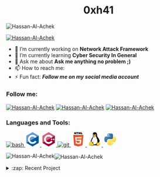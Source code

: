 <h1 align="center">0xh41</h1>

<p align="left"> <img src="https://komarev.com/ghpvc/?username=Hassan-Al-Achek&label=Profile%20views&color=1c1c1c&style=flat" alt="Hassan-Al-Achek" /> </p>
<p align="left"> <a href="https://github.com/ryo-ma/github-profile-trophy"><img src="https://github-profile-trophy.vercel.app/?username=Hassan-Al-Achek&theme=onedark&row=1&column=5" alt="Hassan-Al-Achek" /></a> </p>

- 🔭 I’m currently working on **Network Attack Framework**
- 🌱 I’m currently learning **Cyber Security In General**
- 💬 Ask me about **Ask me anything no problem ;)**
- 📫 How to reach me: 
- ⚡ Fun fact: ***Follow me on  my social media account***


<h3 align="left">Follow me:</h3>
<p align="left">
<a href="https://twitter.com/HassanAlachek" target="blank"><img align="center" src="https://cdn.jsdelivr.net/npm/simple-icons@3.0.1/icons/twitter.svg" alt="Hassan-Al-Achek" height="30" width="40" /></a>
<a href="https://www.instagram.com/hassanalachek/" target="blank"><img align="center" src="https://cdn.jsdelivr.net/npm/simple-icons@3.0.1/icons/instagram.svg" alt="Hassan-Al-Achek" height="30" width="40" /></a>
<a href="https://t.me/assassinroot" target="blank"><img align="center" src="https://cdn.jsdelivr.net/npm/simple-icons@3.0.1/icons/telegram.svg" alt="Hassan-Al-Achek" height="30" width="40" /></a>
</p>

<h3 align="left">Languages and Tools:</h3>
<p align="left">
<a href="https://www.gnu.org/software/bash/" target="_blank"> <img src="https://www.vectorlogo.zone/logos/gnu_bash/gnu_bash-icon.svg" alt="bash" width="40" height="40"/> </a> 
<a href="https://www.cprogramming.com/" target="_blank"> <img src="https://raw.githubusercontent.com/devicons/devicon/master/icons/c/c-original.svg" alt="c" width="40" height="40"/> </a>
<a href="https://www.w3schools.com/cpp/" target="_blank"> <img src="https://raw.githubusercontent.com/devicons/devicon/master/icons/cplusplus/cplusplus-original.svg" alt="cplusplus" width="40" height="40"/> </a>
<a href="https://git-scm.com/" target="_blank"> <img src="https://www.vectorlogo.zone/logos/git-scm/git-scm-icon.svg" alt="git" width="40" height="40"/> </a> 
<a href="https://www.w3.org/html/" target="_blank"> <img src="https://raw.githubusercontent.com/devicons/devicon/master/icons/html5/html5-original-wordmark.svg" alt="html5" width="40" height="40"/> </a> 
<a href="https://www.linux.org/" target="_blank"> <img src="https://raw.githubusercontent.com/devicons/devicon/master/icons/linux/linux-original.svg" alt="linux" width="40" height="40"/> </a> 
<a href="https://www.python.org" target="_blank"> <img src="https://raw.githubusercontent.com/devicons/devicon/master/icons/python/python-original.svg" alt="python" width="40 "height="40"/> </a>
</p>
 
<p><img align="left" src="https://github-readme-stats.vercel.app/api/top-langs?username=Hassan-Al-Achek&show_icons=true&theme=dark&hide_border=true&locale=en&layout=compact" alt="Hassan-Al-Achek" /></p>
<p><img align="center" src="https://github-readme-stats.vercel.app/api?username=Hassan-Al-Achek&show_icons=true&theme=dark&hide_border=true" alt="Hassan-Al-Achek" /></p>


<details>
  <summary>:zap: Recent Project </summary>
  
<!--START_SECTION:activity-->
1. Netdeath [#netdeath](https://github.com/Hassan-Al-Achek/netdeath.git)
2. Leaker [#Leaker](https://github.com/Hassan-Al-Achek/Leaker.git)
3. Method [#Method](https://github.com/Hassan-Al-Achek/Method.git)
4. Linux Privilege Escalation [#Privesc](https://github.com/Hassan-Al-Achek/LinuxPrivilegeEscalation.git)
<!--END_SECTION:activity-->

</details>

